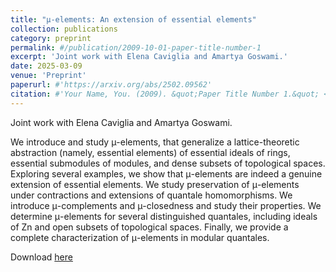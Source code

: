 ```yaml
---
title: "μ-elements: An extension of essential elements"
collection: publications
category: preprint
permalink: #/publication/2009-10-01-paper-title-number-1
excerpt: 'Joint work with Elena Caviglia and Amartya Goswami.'
date: 2025-03-09
venue: 'Preprint'
paperurl: #'https://arxiv.org/abs/2502.09562'
citation: #'Your Name, You. (2009). &quot;Paper Title Number 1.&quot; <i>Journal 1</i>. 1(1).'
---
```

Joint work with Elena Caviglia and Amartya Goswami.

We introduce and study μ-elements, that generalize a lattice-theoretic abstraction (namely, essential elements) of essential ideals of rings, essential submodules of modules, and dense subsets of topological spaces. Exploring several examples, we show that μ-elements are indeed a genuine extension of essential elements. We study preservation of μ-elements under contractions and extensions of quantale homomorphisms. We introduce μ-complements and μ-closedness and study their properties. We determine μ-elements for several distinguished quantales, including ideals of Zn and open subsets of topological spaces. Finally, we provide a complete characterization of μ-elements in modular quantales.

Download [here](https://arxiv.org/abs/2503.06739)
